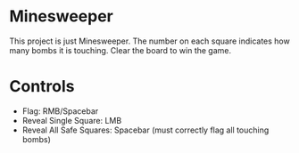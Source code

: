 # Minesweeper

This project is just Minesweeper. The number on each square indicates how many bombs it is touching. Clear the board to win the game.

# Controls
- Flag: RMB/Spacebar
- Reveal Single Square: LMB
- Reveal All Safe Squares: Spacebar (must correctly flag all touching bombs)

